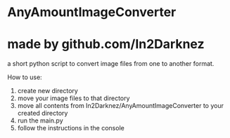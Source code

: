 # AnyAmountImageConverter
# made by github.com/In2Darknez

a short python script to convert image files from one to another format.

How to use:
1) create new directory
2) move your image files to that directory
3) move all contents from In2Darknez/AnyAmountImageConverter to your created directory
4) run the main.py
5) follow the instructions in the console
